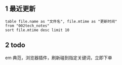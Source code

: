 ## 1 最近更新
```dataview
table file.name as "文件名", file.mtime as "更新时间"
from "002tech_notes"
sort file.mtime desc limit 10
```
## 2 todo
em 典范，浏览器插件，刷新碰到指定关键词，立即下单